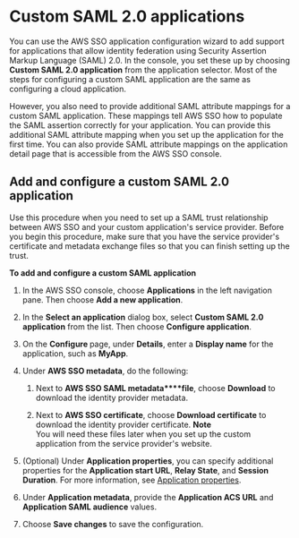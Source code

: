 # Custom SAML 2\.0 applications<a name="samlapps"></a>

You can use the AWS SSO application configuration wizard to add support for applications that allow identity federation using Security Assertion Markup Language \(SAML\) 2\.0\. In the console, you set these up by choosing **Custom SAML 2\.0 application** from the application selector\. Most of the steps for configuring a custom SAML application are the same as configuring a cloud application\. 

However, you also need to provide additional SAML attribute mappings for a custom SAML application\. These mappings tell AWS SSO how to populate the SAML assertion correctly for your application\. You can provide this additional SAML attribute mapping when you set up the application for the first time\. You can also provide SAML attribute mappings on the application detail page that is accessible from the AWS SSO console\.

## Add and configure a custom SAML 2\.0 application<a name="addconfigcustomapp"></a>

Use this procedure when you need to set up a SAML trust relationship between AWS SSO and your custom application's service provider\. Before you begin this procedure, make sure that you have the service provider's certificate and metadata exchange files so that you can finish setting up the trust\.

**To add and configure a custom SAML application**

1.  In the AWS SSO console, choose **Applications** in the left navigation pane\. Then choose **Add a new application**\.

1. In the **Select an application** dialog box, select **Custom SAML 2\.0 application** from the list\. Then choose **Configure application**\. 

1. On the **Configure <Custom app name>** page, under **Details**, enter a **Display name** for the application, such as **MyApp**\.

1. Under **AWS SSO metadata**, do the following:

   1. Next to **AWS SSO SAML metadata****file**, choose **Download** to download the identity provider metadata\.

   1. Next to **AWS SSO certificate**, choose **Download certificate** to download the identity provider certificate\.
**Note**  
You will need these files later when you set up the custom application from the service provider's website\. 

1. \(Optional\) Under **Application properties**, you can specify additional properties for the **Application start URL**, **Relay State**, and **Session Duration**\. For more information, see [Application properties](appproperties.md)\.

1. Under **Application metadata**, provide the **Application ACS URL** and **Application SAML audience** values\.

1. Choose **Save changes** to save the configuration\.